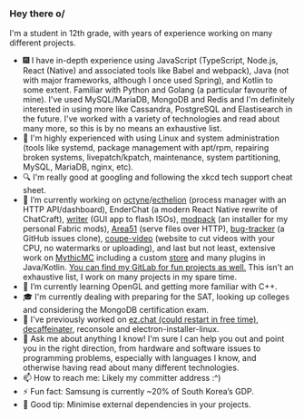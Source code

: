 ### Hey there o/

I'm a student in 12th grade, with years of experience working on many different projects.

- 🎆 I have in-depth experience using JavaScript (TypeScript, Node.js, React (Native) and associated tools like Babel and webpack), Java (not with major frameworks, although I once used Spring), and Kotlin to some extent. Familiar with Python and Golang (a particular favourite of mine). I've used MySQL/MariaDB, MongoDB and Redis and I'm definitely interested in using more like Cassandra, PostgreSQL and Elastisearch in the future. I've worked with a variety of technologies and read about many more, so this is by no means an exhaustive list.
- 🐧 I'm highly experienced with using Linux and system administration (tools like systemd, package management with apt/rpm, repairing broken systems, livepatch/kpatch, maintenance, system partitioning, MySQL, MariaDB, nginx, etc).
- 🔍 I'm really good at googling and following the xkcd tech support cheat sheet.
- 🔭 I’m currently working on [octyne](https://github.com/retrixe/octyne)/[ecthelion](https://github.com/retrixe/ecthelion) (process manager with an HTTP API/dashboard), EnderChat (a modern React Native rewrite of ChatCraft), [writer](https://github.com/retrixe/writer) (GUI app to flash ISOs), [modpack](https://github.com/retrixe/modpack) (an installer for my personal Fabric mods), [Area51](https://github.com/retrixe/area51) (serve files over HTTP), [bug-tracker](https://github.com/retrixe/bug-tracker) (a GitHub issues clone), [coupe-video](https://github.com/retrixe/coupe-video) (website to cut videos with your CPU, no watermarks or uploading), and last but not least, extensive work on [MythicMC](https://github.com/mythicmc) including a custom [store](https://store.mythicmc.org) and many plugins in Java/Kotlin. [You can find my GitLab for fun projects as well.](https://gitlab.com/retrixe) This isn't an exhaustive list, I work on many projects in my spare time.
- 🌱 I’m currently learning OpenGL and getting more familiar with C++.
- 🎓 I'm currently dealing with preparing for the SAT, looking up colleges and considering the MongoDB certification exam.
- 📰 I've previously worked on [ez.chat (could restart in free time)](https://github.com/ezchat), [decaffeinater](https://github.com/retrixe/decaffeinater), reconsole and electron-installer-linux.
- 💬 Ask me about anything I know! I'm sure I can help you out and point you in the right direction, from hardware and software issues to programming problems, especially with languages I know, and otherwise having read about many different technologies.
- 📫 How to reach me: Likely my committer address :^)
- ⚡ Fun fact: Samsung is currently ~20% of South Korea’s GDP.
- 🐛 Good tip: Minimise external dependencies in your projects.

<!--
**retrixe/retrixe** is a ✨ _special_ ✨ repository because its `README.md` (this file) appears on your GitHub profile.

Here are some ideas to get you started:

- 🔭 I’m currently working on ...
- 🌱 I’m currently learning ...
- 👯 I’m looking to collaborate on ...
- 🤔 I’m looking for help with ...
- 💬 Ask me about ...
- 📫 How to reach me: ...
- 😄 Pronouns: ...
- ⚡ Fun fact: ...
-->
